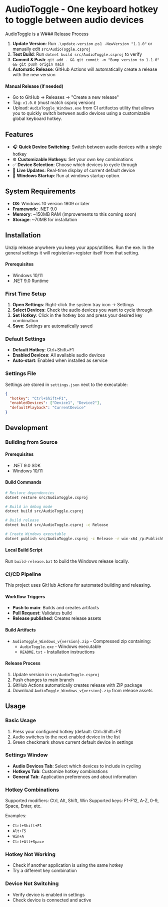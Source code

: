 # AudioToggle - One keyboard hotkey to toggle between audio devices

AudioToggle is a W### Release Process
1. **Update Version**: Run `.\update-version.ps1 -NewVersion "1.1.0"` or manually edit `src/AudioToggle.csproj`
2. **Test Build**: Run `dotnet build src/AudioToggle.csproj` to verify
3. **Commit & Push**: `git add . && git commit -m "Bump version to 1.1.0" && git push origin main`
4. **Automatic Release**: GitHub Actions will automatically create a release with the new version

#### Manual Release (if needed)
- Go to GitHub → Releases → "Create a new release"
- Tag: `v1.0.0` (must match csproj version)
- Upload: `AudioToggle_Windows.exe` from CI artifactss utility that allows you to quickly switch between audio devices using a customizable global keyboard hotkey.

## Features

- 🎧 **Quick Device Switching**: Switch between audio devices with a single hotkey
- ⚙️ **Customizable Hotkeys**: Set your own key combinations
- ✅ **Device Selection**: Choose which devices to cycle through
- 🔄 **Live Updates**: Real-time display of current default device
- 🚀 **Windows Startup**: Run at windows startup option.

## System Requirements

- **OS**: Windows 10 version 1809 or later
- **Framework**: .NET 9.0
- **Memory**: ~150MB RAM (improvements to this coming soon)
- **Storage**: ~70MB for installation

## Installation
Unzip release anywhere you keep your apps/utilities. Run the exe. 
In the general settings it will register/un-register itself from that setting.

#### Prerequisites
- Windows 10/11
- .NET 9.0 Runtime


### First Time Setup
1. **Open Settings**: Right-click the system tray icon → Settings
2. **Select Devices**: Check the audio devices you want to cycle through
3. **Set Hotkey**: Click in the hotkey box and press your desired key combination
4. **Save**: Settings are automatically saved

### Default Settings
- **Default Hotkey**: Ctrl+Shift+F1
- **Enabled Devices**: All available audio devices
- **Auto-start**: Enabled when installed as service

### Settings File
Settings are stored in `settings.json` next to the executable:
```json
{
  "hotkey": "Ctrl+Shift+F1",
  "enabledDevices": ["Device1", "Device2"],
  "defaultPlayback": "CurrentDevice"
}
```

## Development

### Building from Source

#### Prerequisites
- .NET 9.0 SDK
- Windows 10/11

#### Build Commands
```bash
# Restore dependencies
dotnet restore src/AudioToggle.csproj

# Build in debug mode
dotnet build src/AudioToggle.csproj

# Build release
dotnet build src/AudioToggle.csproj -c Release

# Create Windows executable
dotnet publish src/AudioToggle.csproj -c Release -r win-x64 /p:PublishSingleFile=true /p:SelfContained=true /p:EnableCompressionInSingleFile=true -o ./dist/windows
```

#### Local Build Script
Run `build-release.bat` to build the Windows release locally.

### CI/CD Pipeline

This project uses GitHub Actions for automated building and releasing.

#### Workflow Triggers
- **Push to main**: Builds and creates artifacts
- **Pull Request**: Validates build
- **Release published**: Creates release assets

#### Build Artifacts
- `AudioToggle_Windows_v{version}.zip` - Compressed zip containing:
  - `AudioToggle.exe` - Windows executable
  - `README.txt` - Installation instructions

#### Release Process
1. Update version in `src/AudioToggle.csproj`
2. Push changes to main branch
3. GitHub Actions automatically creates release with ZIP package
4. Download `AudioToggle_Windows_v{version}.zip` from release assets

## Usage

### Basic Usage
1. Press your configured hotkey (default: Ctrl+Shift+F1)
2. Audio switches to the next enabled device in the list
3. Green checkmark shows current default device in settings

### Settings Window
- **Audio Devices Tab**: Select which devices to include in cycling
- **Hotkeys Tab**: Customize hotkey combinations
- **General Tab**: Application preferences and about information

### Hotkey Combinations
Supported modifiers: Ctrl, Alt, Shift, Win
Supported keys: F1-F12, A-Z, 0-9, Space, Enter, etc.

Examples:
- `Ctrl+Shift+F1`
- `Alt+F5`
- `Win+A`
- `Ctrl+Alt+Space`


### Hotkey Not Working
- Check if another application is using the same hotkey
- Try a different key combination


### Device Not Switching
- Verify device is enabled in settings
- Check device is connected and active
